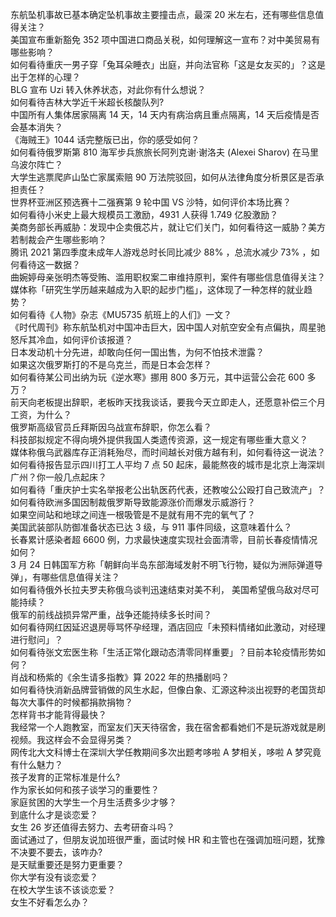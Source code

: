 东航坠机事故已基本确定坠机事故主要撞击点，最深 20 米左右，还有哪些信息值得关注？  
美国宣布重新豁免 352 项中国进口商品关税，如何理解这一宣布？对中美贸易有哪些影响？  
如何看待重庆一男子穿「兔耳朵睡衣」出庭，并向法官称「这是女友买的」？这是出于怎样的心理？  
BLG 宣布 Uzi 转入休养状态，对此你有什么想说？  
如何看待吉林大学近千米超长核酸队列?  
中国所有人集体居家隔离 14 天，14 天内有病治病且重点隔离，14 天后疫情是否会基本消失？  
《海贼王》1044 话完整版已出，你的感受如何？  
如何看待俄罗斯第 810 海军步兵旅旅长阿列克谢·谢洛夫 (Alexei Sharov) 在马里乌波尔阵亡？  
大学生逃票爬庐山坠亡家属索赔 90 万法院驳回，如何从法律角度分析景区是否承担责任？  
世界杯亚洲区预选赛十二强赛第 9 轮中国 VS 沙特，如何评价本场比赛？  
如何看待小米史上最大规模员工激励，4931 人获得 1.749 亿股激励？  
美商务部长再威胁：发现中企卖俄芯片，就让它们关门，如何看待这一威胁？美方若制裁会产生哪些影响？  
腾讯 2021 第四季度未成年人游戏总时长同比减少 88% ，总流水减少 73% ，如何看待这一数据？  
曲婉婷母亲张明杰等受贿、滥用职权案二审维持原判，案件有哪些信息值得关注？  
媒体称「研究生学历越来越成为入职的起步门槛」，这体现了一种怎样的就业趋势？  
如何看待《人物》杂志《MU5735 航班上的人们》一文？  
《时代周刊》称东航坠机对中国冲击巨大，因中国人对航空安全有点偏执，周星驰怒斥其冷血，如何评价该报道？  
日本发动机十分先进，却敢向任何一国出售，为何不怕技术泄露？  
如果这次俄罗斯打的不是乌克兰，而是日本会怎样？  
如何看待某公司出纳为玩《逆水寒》挪用 800 多万元，其中运营公会花 600 多万？  
前天向老板提出辞职，老板昨天找我谈话，要我今天立即走人，还愿意补偿三个月工资，为什么？  
俄罗斯高级官员丘拜斯因乌战宣布辞职，你怎么看？  
科技部拟规定不得向境外提供我国人类遗传资源，这一规定有哪些重大意义？  
媒体称俄乌武器库存正消耗殆尽，而时间越长对俄方越有利，如何看待这一说法？  
如何看待报告显示四川打工人平均 7 点 50 起床，最能熬夜的城市是北京上海深圳广州？你一般几点起床？  
如何看待「重庆护士实名举报老公出轨医药代表，还教唆公公殴打自己致流产」？  
如何看待欧洲多国因制裁俄罗斯导致能源涨价而爆发示威游行？  
如果空间站和地球之间连一根吸管是不是就有用不完的氧气了？  
美国武装部队防御准备状态已达 3 级，与 911 事件同级，这意味着什么？  
长春累计感染者超 6600 例，力求最快速度实现社会面清零，目前长春疫情情况如何？  
3 月 24 日韩国军方称「朝鲜向半岛东部海域发射不明飞行物，疑似为洲际弹道导弹」，有哪些信息值得关注？  
如何看待俄外长拉夫罗夫称俄乌谈判迅速结束对美不利， 美国希望俄乌敌对尽可能持续？  
俄军的前线战损异常严重，战争还能持续多长时间？  
如何看待网红因延迟退房辱骂怀孕经理，酒店回应「未预料情绪如此激动，对经理进行慰问」？  
如何看待张文宏医生称「生活正常化跟动态清零同样重要」？目前本轮疫情形势如何？  
肖战和杨紫的《余生请多指教》算 2022 年的热播剧吗？  
如何看待快消新品牌营销做的风生水起，但像白象、汇源这种淡出视野的老国货却每次大事件的时候都捐款捐物？  
怎样背书才能背得最快？  
我经常一个人跑教室，而室友们天天待宿舍，我在宿舍都看她们不是玩游戏就是刷视频。我这样会不会显得另类？  
网传北大文科博士在深圳大学任教期间多次出题考哆啦 A 梦相关，哆啦 A 梦究竟有什么魅力？  
孩子发育的正常标准是什么?  
作为家长如何和孩子谈学习的重要性？  
家庭贫困的大学生一个月生活费多少才够？  
到底什么才是谈恋爱？  
女生 26 岁还值得去努力、去考研奋斗吗？  
面试通过了，但朋友说加班很严重，面试时候 HR 和主管也在强调加班问题，犹豫不决要不要去，该咋办?  
是天赋重要还是努力更重要？  
你大学有没有谈恋爱？  
在校大学生该不该谈恋爱？  
女生不好看怎么办？  
